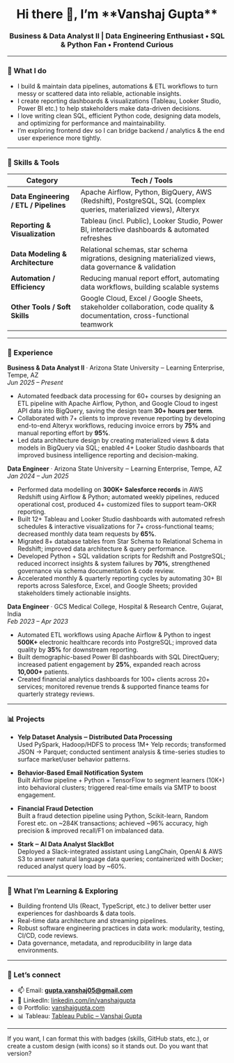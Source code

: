 <!--
  🚀 Vanshaj Gupta — GitHub Profile README
-->

<h1 align="center">Hi there 👋, I’m **Vanshaj Gupta**</h1>
<h3 align="center">Business & Data Analyst II | Data Engineering Enthusiast • SQL & Python Fan • Frontend Curious</h3>

---

### 🎯 What I do

- I build & maintain data pipelines, automations & ETL workflows to turn messy or scattered data into reliable, actionable insights.  
- I create reporting dashboards & visualizations (Tableau, Looker Studio, Power BI etc.) to help stakeholders make data-driven decisions.  
- I love writing clean SQL, efficient Python code, designing data models, and optimizing for performance and maintainability.  
- I’m exploring frontend dev so I can bridge backend / analytics & the end user experience more tightly.

---

### 🧰 Skills & Tools

| Category | Tech / Tools |
|---|---|
| **Data Engineering / ETL / Pipelines** | Apache Airflow, Python, BigQuery, AWS (Redshift), PostgreSQL, SQL (complex queries, materialized views), Alteryx |
| **Reporting & Visualization** | Tableau (incl. Public), Looker Studio, Power BI, interactive dashboards & automated refreshes |
| **Data Modeling & Architecture** | Relational schemas, star schema migrations, designing materialized views, data governance & validation |
| **Automation / Efficiency** | Reducing manual report effort, automating data workflows, building scalable systems |
| **Other Tools / Soft Skills** | Google Cloud, Excel / Google Sheets, stakeholder collaboration, code quality & documentation, cross-functional teamwork |

---

### 💼 Experience

**Business & Data Analyst II** · Arizona State University ‒ Learning Enterprise, Tempe, AZ  
*Jun 2025 – Present*  
- Automated feedback data processing for 60+ courses by designing an ETL pipeline with Apache Airflow, Python, and Google Cloud to ingest API data into BigQuery, saving the design team **30+ hours per term**.  
- Collaborated with 7+ clients to improve revenue reporting by developing end-to-end Alteryx workflows, reducing invoice errors by **75%** and manual reporting effort by **95%**.  
- Led data architecture design by creating materialized views & data models in BigQuery via SQL; enabled 4+ Looker Studio dashboards that improved business intelligence reporting and decision-making.

**Data Engineer** · Arizona State University ‒ Learning Enterprise, Tempe, AZ  
*Jan 2024 – Jun 2025*  
- Performed data modelling on **300K+ Salesforce records** in AWS Redshift using Airflow & Python; automated weekly pipelines, reduced operational cost, produced 4+ customized files to support team-OKR reporting.  
- Built 12+ Tableau and Looker Studio dashboards with automated refresh schedules & interactive visualizations for 7+ cross-functional teams; decreased monthly data team requests by **65%**.  
- Migrated 8+ database tables from Star Schema to Relational Schema in Redshift; improved data architecture & query performance.  
- Developed Python + SQL validation scripts for Redshift and PostgreSQL; reduced incorrect insights & system failures by **70%**, strengthened governance via schema documentation & code review.  
- Accelerated monthly & quarterly reporting cycles by automating 30+ BI reports across Salesforce, Excel, and Google Sheets; provided stakeholders timely actionable insights.

**Data Engineer** · GCS Medical College, Hospital & Research Centre, Gujarat, India  
*Feb 2023 – Apr 2023*  
- Automated ETL workflows using Apache Airflow & Python to ingest **500K+** electronic healthcare records into PostgreSQL; improved data quality by **35%** for downstream reporting.  
- Built demographic-based Power BI dashboards with SQL DirectQuery; increased patient engagement by **25%**, expanded reach across **10,000+** patients.  
- Created financial analytics dashboards for 100+ clients across 20+ services; monitored revenue trends & supported finance teams for quarterly strategy reviews.

---

### 📊 Projects

- **Yelp Dataset Analysis ‒ Distributed Data Processing**  
  Used PySpark, Hadoop/HDFS to process 1M+ Yelp records; transformed JSON → Parquet; conducted sentiment analysis & time-series studies to surface market/user behavior patterns.

- **Behavior-Based Email Notification System**  
  Built Airflow pipeline + Python + TensorFlow to segment learners (10K+) into behavioral clusters; triggered real-time emails via SMTP to boost engagement.

- **Financial Fraud Detection**  
  Built a fraud detection pipeline using Python, Scikit-learn, Random Forest etc. on ~284K transactions; achieved ~96% accuracy, high precision & improved recall/F1 on imbalanced data.

- **Stark ‒ AI Data Analyst SlackBot**  
  Deployed a Slack-integrated assistant using LangChain, OpenAI & AWS S3 to answer natural language data queries; containerized with Docker; reduced analyst query load by ~60%.

---

### 🌱 What I’m Learning & Exploring

- Building frontend UIs (React, TypeScript, etc.) to deliver better user experiences for dashboards & data tools.  
- Real-time data architecture and streaming pipelines.  
- Robust software engineering practices in data work: modularity, testing, CI/CD, code reviews.  
- Data governance, metadata, and reproducibility in large data environments.

---

### 🤝 Let’s connect

- 📫 Email: **gupta.vanshaj05@gmail.com**  
- 💼 LinkedIn: [linkedin.com/in/vanshajgupta](https://www.linkedin.com/in/vanshajgupta/)  
- 🌐 Portfolio: [vanshajgupta.com](https://vanshajgupta.com/)  
- 📊 Tableau: [Tableau Public – Vanshaj Gupta](https://public.tableau.com/app/profile/vanshaj.gupta/vizzes)

---

If you want, I can format this with badges (skills, GitHub stats, etc.), or create a custom design (with icons) so it stands out. Do you want that version?  
